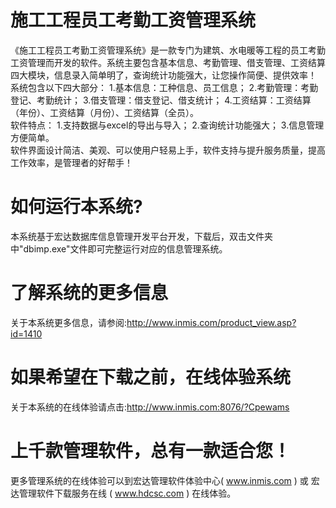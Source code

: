 # 施工工程员工考勤工资管理系统

《施工工程员工考勤工资管理系统》是一款专门为建筑、水电暖等工程的员工考勤工资管理而开发的软件。系统主要包含基本信息、考勤管理、借支管理、工资结算四大模块，信息录入简单明了，查询统计功能强大，让您操作简便、提供效率！ 系统包含以下四大部分： 1.基本信息：工种信息、员工信息； 2.考勤管理：考勤登记、考勤统计； 3.借支管理：借支登记、借支统计； 4.工资结算：工资结算（年份）、工资结算（月份）、工资结算（全员）。   
软件特点： 1.支持数据与excel的导出与导入； 2.查询统计功能强大； 3.信息管理方便简单。   
   软件界面设计简洁、美观、可以使用户轻易上手，软件支持与提升服务质量，提高工作效率，是管理者的好帮手！  

# 如何运行本系统?

本系统基于宏达数据库信息管理开发平台开发，下载后，双击文件夹中"dbimp.exe"文件即可完整运行对应的信息管理系统。

# 了解系统的更多信息

关于本系统更多信息，请参阅:http://www.inmis.com/product_view.asp?id=1410

# 如果希望在下载之前，在线体验系统

关于本系统的在线体验请点击:http://www.inmis.com:8076/?Cpewams

# 上千款管理软件，总有一款适合您！

更多管理系统的在线体验可以到宏达管理软件体验中心( www.inmis.com ) 或 宏达管理软件下载服务在线 ( www.hdcsc.com ) 在线体验。

